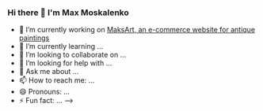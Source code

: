 ### Hi there 👋 I'm Max Moskalenko



- 🔭 I’m currently working on <a href="https://github.com/MadMax2121/MaksArt" target="_blank">MaksArt, an e-commerce website for antique paintings</a>
- 🌱 I’m currently learning ...
- 👯 I’m looking to collaborate on ...
- 🤔 I’m looking for help with ...
- 💬 Ask me about ...
- 📫 How to reach me: ...
- 😄 Pronouns: ...
- ⚡ Fun fact: ...
-->
